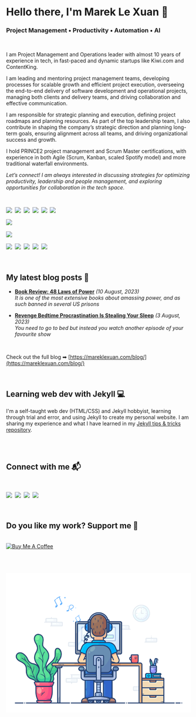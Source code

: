 # Hello there, I'm Marek Le Xuan 👋

### Project Management • Productivity • Automation • AI

<br>

I am Project Management and Operations leader with almost 10 years of experience in tech, in fast-paced and dynamic startups like Kiwi.com and ContentKing.

I am leading and mentoring project management teams, developing processes for scalable growth and efficient project execution, overseeing the end-to-end delivery of software development and operational projects, managing both clients and delivery teams, and driving collaboration and effective communication.

I am responsible for strategic planning and execution, defining project roadmaps and planning resources. As part of the top leadership team, I also contribute in shaping the company’s strategic direction and planning long-term goals, ensuring alignment across all teams, and driving organizational success and growth.

I hold PRINCE2 project management and Scrum Master certifications, with experience in both Agile (Scrum, Kanban, scaled Spotify model) and more traditional waterfall environments.

_Let’s connect! I am always interested in discussing strategies for optimizing productivity, leadership and people management, and exploring opportunities for collaboration in the tech space._

<br>

<img src="https://img.shields.io/badge/Jira-0052CC?style=for-the-badge&logo=Jira&logoColor=white"></a>&nbsp;
<img src="https://img.shields.io/badge/Confluence-0052CC?style=for-the-badge&logo=Confluence&logoColor=white"></a>&nbsp;
<img src="https://img.shields.io/badge/Linear-5E6AD2?style=for-the-badge&logo=linear&logoColor=white"></a>&nbsp;
<img src="https://img.shields.io/badge/Azure_DevOps-0078D7?style=for-the-badge&logo=azure-devops&logoColor=white"></a>&nbsp;
<img src="https://img.shields.io/badge/Notion-000000?style=for-the-badge&logo=notion&logoColor=white"></a>&nbsp;
<img src="https://img.shields.io/badge/Trello-0052CC?style=for-the-badge&logo=trello&logoColor=white"></a>

<img src="https://img.shields.io/badge/Figma-F24E1E?style=for-the-badge&logo=figma&logoColor=white"></a>

<img src="https://img.shields.io/badge/make-F5F0F0?style=for-the-badge&logo=make&logoColor=050036"></a>

<img src="https://img.shields.io/badge/Jekyll-CC0000?style=for-the-badge&logo=Jekyll&logoColor=white"></a>&nbsp;
<img src="https://img.shields.io/badge/Wordpress-21759B?style=for-the-badge&logo=wordpress&logoColor=white"></a>&nbsp;
<img src="https://img.shields.io/badge/HTML5-E34F26?style=for-the-badge&logo=html5&logoColor=white"></a>&nbsp;
<img src="https://img.shields.io/badge/CSS3-1572B6?style=for-the-badge&logo=css3&logoColor=white"></a>&nbsp;
<img src="https://img.shields.io/badge/Sass-CC6699?style=for-the-badge&logo=sass&logoColor=white"></a>&nbsp;

<br>

## My latest blog posts 📰

<!-- BLOG-POST-LIST:START -->
 - **[Book Review: 48 Laws of Power](https://mareklexuan.com/book-review-48-laws-of-power/)** *(10 August, 2023)*   
 *It is one of the most extensive books about amassing power, and as such banned in several US prisons*   
   

 - **[Revenge Bedtime Procrastination Is Stealing Your Sleep](https://mareklexuan.com/revenge-bedtime-procrastination-is-stealing-your-sleep/)** *(3 August, 2023)*   
 *You need to go to bed but instead you watch another episode of your favourite show*   
   
<!-- BLOG-POST-LIST:END -->
<br>

Check out the full blog ➡ [https://mareklexuan.com/blog/](https://mareklexuan.com/blog/)

<br>

## Learning web dev with Jekyll 💻

I'm a self-taught web dev (HTML/CSS) and Jekyll hobbyist, learning through trial and error, and using Jekyll to create my personal website. I am sharing my experience and what I have learned in my [Jekyll tips & tricks repository](https://github.com/mareklexuan/jekyll-tips-tricks).

<br>

<br>

## Connect with me 📬

<br>
<p>
<a href="mailto:hello@mareklexuan.com"><img src="https://img.shields.io/badge/Email-D14836?style=for-the-badge&logo=maildotru&logoColor=white"></a>&nbsp;
<a href="https://www.instagram.com/marek.lexuan/"><img src="https://img.shields.io/badge/Instagram-E4405F?style=for-the-badge&logo=instagram&logoColor=white"></a>&nbsp;
<a href="https://www.facebook.com/mareklexuan1/"><img src="https://img.shields.io/badge/Facebook-1877F2?style=for-the-badge&logo=facebook&logoColor=white"></a>&nbsp;
<a href="https://www.linkedin.com/in/mareklexuan/"><img src="https://img.shields.io/badge/LinkedIn-0077B5?style=for-the-badge&logo=linkedin&logoColor=white"></a>
</p>
<br>

## Do you like my work? Support me 💓

<br>
<a href="https://www.buymeacoffee.com/mareklexuan" target="_blank"><img src="https://cdn.buymeacoffee.com/buttons/v2/default-yellow.png" alt="Buy Me A Coffee" style="height: 53px !important;width: 192px !important;" ></a>

<br>
<br>
<br>
<br>

<p align="center">
  <img src="https://raw.githubusercontent.com/mareklexuan/mareklexuan/main/assets/programmer.gif">
</p>
